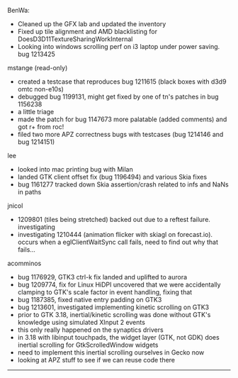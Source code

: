 BenWa:
* Cleaned up the GFX lab and updated the inventory
* Fixed up tile alignment and AMD blacklisting for DoesD3D11TextureSharingWorkInternal
* Looking into windows scrolling perf on i3 laptop under power saving. bug 1213425



mstange (read-only)
* created a testcase that reproduces bug 1211615 (black boxes with d3d9 omtc non-e10s)
* debugged bug 1199131, might get fixed by one of tn's patches in bug 1156238
* a little triage
* made the patch for bug 1147673 more palatable (added comments) and got r+ from roc!
* filed two more APZ correctness bugs with testcases (bug 1214146 and bug 1214151)



lee
* looked into mac printing bug with Milan
* landed GTK client offset fix (bug 1196494) and various Skia fixes
* bug 1161277 tracked down Skia assertion/crash related to infs and NaNs in paths



jnicol
* 1209801 (tiles being stretched) backed out due to a reftest failure. investigating
* investigating 1210444 (animation flicker with skiagl on forecast.io). occurs when a eglClientWaitSync call fails, need to find out why that fails...



acomminos
* bug 1176929, GTK3 ctrl-k fix landed and uplifted to aurora
* bug 1209774, fix for Linux HiDPI uncovered that we were accidentally clamping to GTK's scale factor in event handling, fixing that
* bug 1187385, fixed native entry padding on GTK3
* bug 1213601, investigated implementing kinetic scrolling on GTK3
* prior to GTK 3.18, inertial/kinetic scrolling was done without GTK's knowledge using simulated XInput 2 events
* this only really happened on the synaptics drivers
* in 3.18 with libinput touchpads, the widget layer (GTK, not GDK) does inertial scrolling for GtkScrolledWindow widgets
* need to implement this inertial scrolling ourselves in Gecko now
* looking at APZ stuff to see if we can reuse code there

________________


